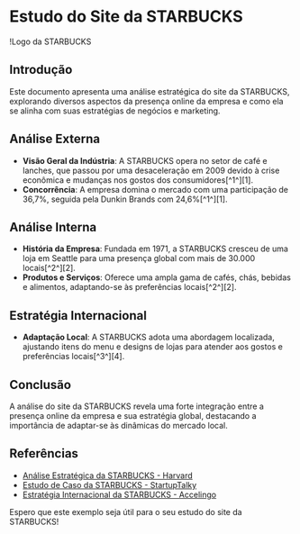 # Estudo do Site da STARBUCKS

!Logo da STARBUCKS

## Introdução
Este documento apresenta uma análise estratégica do site da STARBUCKS, explorando diversos aspectos da presença online da empresa e como ela se alinha com suas estratégias de negócios e marketing.

## Análise Externa
- **Visão Geral da Indústria**: A STARBUCKS opera no setor de café e lanches, que passou por uma desaceleração em 2009 devido à crise econômica e mudanças nos gostos dos consumidores[^1^][1].
- **Concorrência**: A empresa domina o mercado com uma participação de 36,7%, seguida pela Dunkin Brands com 24,6%[^1^][1].

## Análise Interna
- **História da Empresa**: Fundada em 1971, a STARBUCKS cresceu de uma loja em Seattle para uma presença global com mais de 30.000 locais[^2^][2].
- **Produtos e Serviços**: Oferece uma ampla gama de cafés, chás, bebidas e alimentos, adaptando-se às preferências locais[^2^][2].

## Estratégia Internacional
- **Adaptação Local**: A STARBUCKS adota uma abordagem localizada, ajustando itens do menu e designs de lojas para atender aos gostos e preferências locais[^3^][4].

## Conclusão
A análise do site da STARBUCKS revela uma forte integração entre a presença online da empresa e sua estratégia global, destacando a importância de adaptar-se às dinâmicas do mercado local.

## Referências
- [Análise Estratégica da STARBUCKS - Harvard](https://scholar.harvard.edu/files/nithingeereddy/files/starbucks_case_analysis.pdf)
- [Estudo de Caso da STARBUCKS - StartupTalky](https://startuptalky.com/starbucks-case-study/)
- [Estratégia Internacional da STARBUCKS - Accelingo](https://www.accelingo.com/starbucks-international-strategy/)

Espero que este exemplo seja útil para o seu estudo do site da STARBUCKS!
